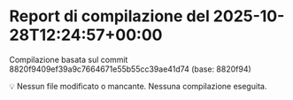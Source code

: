 # Report di compilazione del 2025-10-28T12:24:57+00:00

Compilazione basata sul commit 8820f9409ef39a9c7664671e55b55cc39ae41d74 (base: 8820f94)

💡 Nessun file modificato o mancante. Nessuna compilazione eseguita.
